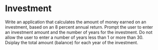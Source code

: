 # Investment

Write an application that calculates the amount of money earned on an investment, based on an 8 percent annual return. Prompt the user to enter an investment amount and the number of years for the investment. Do not allow the user to enter a number of years less than 1 or more than 30. Dsiplay the total amount (balance) for each year of the investment. 